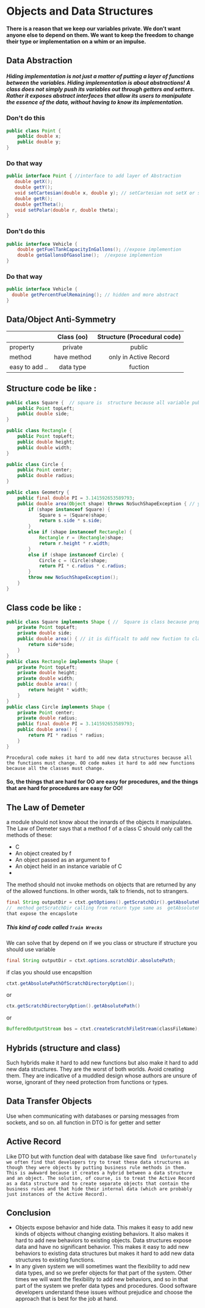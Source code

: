 # Objects and Data Structures

#### There is a reason that we keep our variables private. We don’t want anyone else to depend on them. We want to keep the freedom to change their type or implementation on a whim or an impulse.

## Data Abstraction
##### Hiding implementation is not just a matter of putting a layer of functions between the variables. Hiding implementation is about abstractions! A class does not simply push its variables out through getters and setters. Rather it exposes abstract interfaces that allow its users to manipulate the essence of the data, without having to know its implementation.

### Don't do this
``` java 
public class Point { 
    public double x;
    public double y;
}
```
###  Do that way
 ```java
public interface Point { //interface to add layer of Abstraction
    double getX();
    double getY();
    void setCartesian(double x, double y); // setCartesian not setX or setY
    double getR();
    double getTheta();
    void setPolar(double r, double theta); 
}
 ```
 
### Don't do this
``` java 
public interface Vehicle {
    double getFuelTankCapacityInGallons(); //expose implemention 
    double getGallonsOfGasoline();  //expose implemention
}
```
###  Do that way
 ```java
public interface Vehicle {
   double getPercentFuelRemaining(); // hidden and more abstract
}
 ```
 
 ## Data/Object Anti-Symmetry
 |       | Class (oo) |  Structure (Procedural code)|
| :---        |    :----:   |          :---: |
| property      | private       | public |
| method   | have method        | only in Active Record |
| easy to add ..| data type  |  fuction |

##  Structure code be like : 
``` java
public class Square {  // square is  structure because all variable public and he doesn't hava any method
    public Point topLeft;
    public double side;
}

public class Rectangle { 
    public Point topLeft;
    public double height;
    public double width;
}

public class Circle { 
    public Point center;
    public double radius;
}

public class Geometry {
    public final double PI = 3.141592653589793;
    public double area(Object shape) throws NoSuchShapeException { // you can add mroe method easy in one class 
        if (shape instanceof Square) { 
            Square s = (Square)shape;
            return s.side * s.side;
        }
        else if (shape instanceof Rectangle) {
            Rectangle r = (Rectangle)shape;
            return r.height * r.width;
        }
        else if (shape instanceof Circle) {
            Circle c = (Circle)shape;
            return PI * c.radius * c.radius; 
        }
        throw new NoSuchShapeException(); 
    }
}
```
## Class code be like : 
```java 
public class Square implements Shape { //  Square is class because proprity is private and you polymoricm to handle fuctions 
    private Point topLeft;
    private double side;
    public double area() { // it is difficalt to add new fuction to class because you add fuction to every class availbe
        return side*side;
    } 
}
public class Rectangle implements Shape {  
    private Point topLeft;
    private double height;
    private double width;
    public double area() { 
        return height * width;
    }
}
public class Circle implements Shape { 
    private Point center;
    private double radius;
    public final double PI = 3.141592653589793;
    public double area() {
        return PI * radius * radius;
    }
}
```
`Procedural code makes it hard to add new data structures because all the functions must change. OO code makes it hard to add new functions because all the classes must change.
`
#### So, the things that are hard for OO are easy for procedures, and the things that are hard for procedures are easy for OO!

## The Law of Demeter
a module should not know about the innards of the objects it manipulates. The Law of Demeter says that a method f of a class C should only call the methods of these:
- C
- An object created by f
- An object passed as an argument to f
- An object held in an instance variable of C
- 
The method should not invoke methods on objects that are returned by any of the allowed functions. In other words, talk to friends, not to strangers.

``` java 
final String outputDir = ctxt.getOptions().getScratchDir().getAbsolutePath();
//  method getScratchDir calling from return type same as  getAbsolutePath
that expose the encapslote 
```
##### This kind of code called `Train Wrecks`
We can solve that by depend on if we you class or structure 
if structure you should use variable 
``` java 
final String outputDir = ctxt.options.scratchDir.absolutePath;
```
if clas you should use encapsltion 
``` java 
ctxt.getAbsolutePathOfScratchDirectoryOption();
```
or 
```java 
ctx.getScratchDirectoryOption().getAbsolutePath()
```
or 
``` java 
BufferedOutputStream bos = ctxt.createScratchFileStream(classFileName);
```

## Hybrids (structure and class)
Such hybrids make it hard to add new functions but also make it hard to add new data structures. They are the worst of both worlds. Avoid creating them. They are indicative of a muddled design whose authors are unsure of worse, ignorant of  they need protection from functions or types.

## Data Transfer Objects
Use when communicating with databases or parsing messages from sockets, and so on. all function in DTO is for getter and setter

## Active Record 
Like DTO but with function deal with database like save find 
`
Unfortunately we often find that developers try to treat these data structures as though they were objects by putting business rule methods in them. This is awkward because it creates a hybrid between a data structure and an object.
The solution, of course, is to treat the Active Record as a data structure and to create separate objects that contain the business rules and that hide their internal data (which are probably just instances of the Active Record).`


## Conclusion
- Objects expose behavior and hide data. This makes it easy to add new kinds of objects without changing existing behaviors. It also makes it hard to add new behaviors to existing objects. Data structures expose data and have no significant behavior. This makes it easy to add new behaviors to existing data structures but makes it hard to add new data structures to existing functions.
- In any given system we will sometimes want the flexibility to add new data types, and so we prefer objects for that part of the system. Other times we will want the flexibility to add new behaviors, and so in that part of the system we prefer data types and procedures. Good software developers understand these issues without prejudice and choose the approach that is best for the job at hand.

